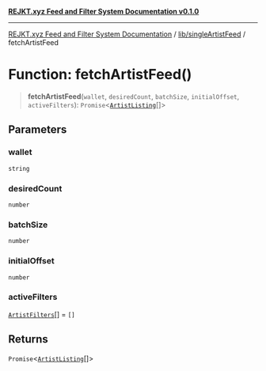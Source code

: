 [**REJKT.xyz Feed and Filter System Documentation v0.1.0**](../../../README.md)

***

[REJKT.xyz Feed and Filter System Documentation](../../../modules.md) / [lib/singleArtistFeed](../README.md) / fetchArtistFeed

# Function: fetchArtistFeed()

> **fetchArtistFeed**(`wallet`, `desiredCount`, `batchSize`, `initialOffset`, `activeFilters`): `Promise`\<[`ArtistListing`](../type-aliases/ArtistListing.md)[]\>

## Parameters

### wallet

`string`

### desiredCount

`number`

### batchSize

`number`

### initialOffset

`number`

### activeFilters

[`ArtistFilters`](../type-aliases/ArtistFilters.md)[] = `[]`

## Returns

`Promise`\<[`ArtistListing`](../type-aliases/ArtistListing.md)[]\>
